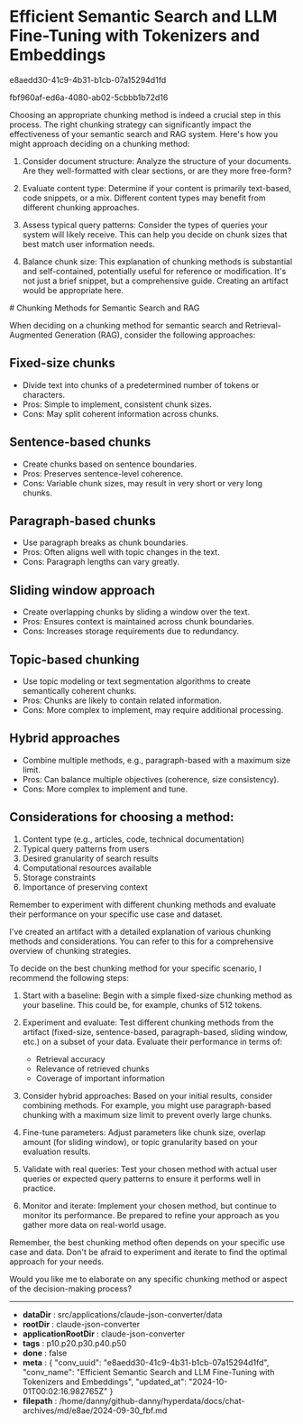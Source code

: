# Efficient Semantic Search and LLM Fine-Tuning with Tokenizers and Embeddings

e8aedd30-41c9-4b31-b1cb-07a15294d1fd

fbf960af-ed6a-4080-ab02-5cbbb1b72d16

 Choosing an appropriate chunking method is indeed a crucial step in this process. The right chunking strategy can significantly impact the effectiveness of your semantic search and RAG system. Here's how you might approach deciding on a chunking method:

1. Consider document structure:
Analyze the structure of your documents. Are they well-formatted with clear sections, or are they more free-form?

2. Evaluate content type:
Determine if your content is primarily text-based, code snippets, or a mix. Different content types may benefit from different chunking approaches.

3. Assess typical query patterns:
Consider the types of queries your system will likely receive. This can help you decide on chunk sizes that best match user information needs.

4. Balance chunk size:
<antThinking>This explanation of chunking methods is substantial and self-contained, potentially useful for reference or modification. It's not just a brief snippet, but a comprehensive guide. Creating an artifact would be appropriate here.</antThinking>

<antArtifact identifier="chunking-methods" type="text/markdown" title="Chunking Methods for Semantic Search and RAG">
# Chunking Methods for Semantic Search and RAG

When deciding on a chunking method for semantic search and Retrieval-Augmented Generation (RAG), consider the following approaches:

## Fixed-size chunks
- Divide text into chunks of a predetermined number of tokens or characters.
- Pros: Simple to implement, consistent chunk sizes.
- Cons: May split coherent information across chunks.

## Sentence-based chunks
- Create chunks based on sentence boundaries.
- Pros: Preserves sentence-level coherence.
- Cons: Variable chunk sizes, may result in very short or very long chunks.

## Paragraph-based chunks
- Use paragraph breaks as chunk boundaries.
- Pros: Often aligns well with topic changes in the text.
- Cons: Paragraph lengths can vary greatly.

## Sliding window approach
- Create overlapping chunks by sliding a window over the text.
- Pros: Ensures context is maintained across chunk boundaries.
- Cons: Increases storage requirements due to redundancy.

## Topic-based chunking
- Use topic modeling or text segmentation algorithms to create semantically coherent chunks.
- Pros: Chunks are likely to contain related information.
- Cons: More complex to implement, may require additional processing.

## Hybrid approaches
- Combine multiple methods, e.g., paragraph-based with a maximum size limit.
- Pros: Can balance multiple objectives (coherence, size consistency).
- Cons: More complex to implement and tune.

## Considerations for choosing a method:
1. Content type (e.g., articles, code, technical documentation)
2. Typical query patterns from users
3. Desired granularity of search results
4. Computational resources available
5. Storage constraints
6. Importance of preserving context

Remember to experiment with different chunking methods and evaluate their performance on your specific use case and dataset.
</antArtifact>

I've created an artifact with a detailed explanation of various chunking methods and considerations. You can refer to this for a comprehensive overview of chunking strategies.

To decide on the best chunking method for your specific scenario, I recommend the following steps:

1. Start with a baseline:
Begin with a simple fixed-size chunking method as your baseline. This could be, for example, chunks of 512 tokens.

2. Experiment and evaluate:
Test different chunking methods from the artifact (fixed-size, sentence-based, paragraph-based, sliding window, etc.) on a subset of your data. Evaluate their performance in terms of:
   - Retrieval accuracy
   - Relevance of retrieved chunks
   - Coverage of important information

3. Consider hybrid approaches:
Based on your initial results, consider combining methods. For example, you might use paragraph-based chunking with a maximum size limit to prevent overly large chunks.

4. Fine-tune parameters:
Adjust parameters like chunk size, overlap amount (for sliding window), or topic granularity based on your evaluation results.

5. Validate with real queries:
Test your chosen method with actual user queries or expected query patterns to ensure it performs well in practice.

6. Monitor and iterate:
Implement your chosen method, but continue to monitor its performance. Be prepared to refine your approach as you gather more data on real-world usage.

Remember, the best chunking method often depends on your specific use case and data. Don't be afraid to experiment and iterate to find the optimal approach for your needs.

Would you like me to elaborate on any specific chunking method or aspect of the decision-making process?

---

* **dataDir** : src/applications/claude-json-converter/data
* **rootDir** : claude-json-converter
* **applicationRootDir** : claude-json-converter
* **tags** : p10.p20.p30.p40.p50
* **done** : false
* **meta** : {
  "conv_uuid": "e8aedd30-41c9-4b31-b1cb-07a15294d1fd",
  "conv_name": "Efficient Semantic Search and LLM Fine-Tuning with Tokenizers and Embeddings",
  "updated_at": "2024-10-01T00:02:16.982765Z"
}
* **filepath** : /home/danny/github-danny/hyperdata/docs/chat-archives/md/e8ae/2024-09-30_fbf.md